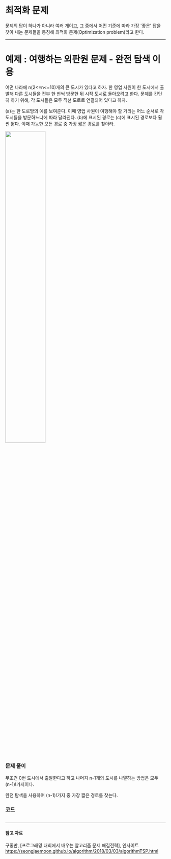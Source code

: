 # 최적화 문제
문제의 답이 하나가 아니라 여러 개이고, 그 중에서 어떤 기준에 따라 가장 '좋은' 답을 찾아 내는 문제들을 통칭해 최적화 문제(Optimization problem)라고 한다.
***
# 예제 : 여행하는 외판원 문제 - 완전 탐색 이용
어떤 나라에 n(2<=n<=10)개의 큰 도시가 있다고 하자. 한 영업 사원이 한 도시에서 출발해 다른 도시들을 전부 한 번씩 방문한 뒤 시작 도시로 돌아오려고 한다. 문제를 간단히 하기 위해,
각 도시들은 모두 직선 도로로 연결되어 있다고 하자. 

(a)는 한 도로망의 예를 보여준다. 이때 영업 사원이 여행해야 할 거리는 어느 순서로 각 도시들을 방문하느냐에 따라 달라진다.
(b)에 표시된 경로는 (c)에 표시된 경로보다 훨씬 짧다. 이때 가능한 모든 경로 중 가장 짧은 경로를 찾아라.

<img src="https://user-images.githubusercontent.com/64197428/143446454-ad8cb7b5-3b46-4e2e-b47c-d988b6e92d46.png" width="50%" height="50%">

### 문제 풀이
무조건 0번 도시에서 출발한다고 하고 나머지 n-1개의 도시를 나열하는 방법은 모두 (n-1)!가지이다.

완전 탐색을 사용하여 (n-1)!가지 중 가장 짧은 경로를 찾는다.
### 코드
```java

```

***


#### 참고 자료
구종만, [프로그래밍 대회에서 배우는 알고리즘 문제 해결전략], 인사이트
https://seongjaemoon.github.io/algorithm/2018/03/03/algorithmTSP.html
